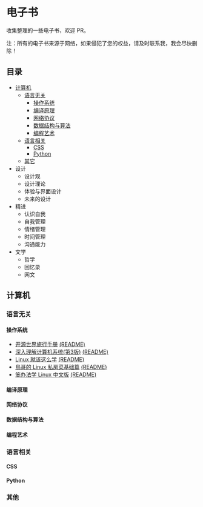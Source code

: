 电子书
============================

收集整理的一些电子书，欢迎 PR。

注：所有的电子书来源于网络，如果侵犯了您的权益，请及时联系我，我会尽快删除！

## 目录

- [计算机](#计算机)
  - [语言无关](#语言无关)
    - [操作系统](#操作系统)
    - [编译原理](#编译原理)
    - [网络协议](#网络协议)
    - [数据结构与算法](#数据结构与算法)
    - [编程艺术](#编程艺术)
  - [语言相关](#语言相关)
    - [CSS](#CSS)
    - [Python](#python)
  - [其它](#其他)
- 设计
  - 设计观
  - 设计理论
  - 体验与界面设计
  - 未来的设计
- 精进
  - 认识自我
  - 自我管理
  - 情绪管理
  - 时间管理
  - 沟通能力
- 文学
  - 哲学
  - 回忆录
  - 网文

## 计算机

### 语言无关

#### 操作系统

- [开源世界旅行手册](https://i.linuxtoy.org/docs/guide/index.html) [(README)](/it/language-independent/os/os-world-trip.md)
- [深入理解计算机系统(第3版)](https://book.douban.com/subject/1230413/) [(README)](/it/language-independent/os/深入理解计算机系统(第3版).md)
- [Linux 就该这么学](https://www.linuxprobe.com/docs/LinuxProbe.pdf) [(README)](/it/language-independent/os/Linux%20就该这么学.md)
- [鳥哥的 Linux 私房菜基础篇](http://linux.vbird.org/linux_basic/) [(README)](/it/language-independent/os/鳥哥的%20Linux%20私房菜基础篇.md)
- [笨办法学 Linux 中文版](https://www.gitbook.com/book/wizardforcel/llthw/details) [(README)](/it/language-independent/os/笨办法学%20Linux%20中文版.md)

#### 编译原理



#### 网络协议



#### 数据结构与算法



#### 编程艺术



### 语言相关

#### CSS



#### Python



### 其他


